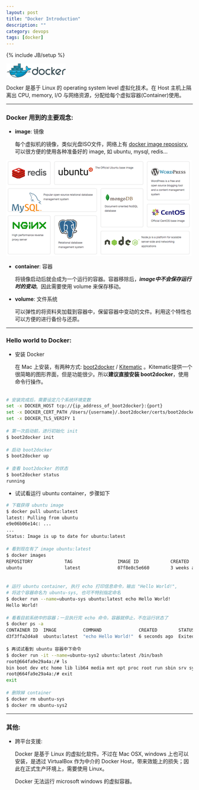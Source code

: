 ```yaml
---
layout: post
title: "Docker Introduction"
description: ""
category: devops
tags: [docker]
---
```

{% include JB/setup %}

![alt text][icon-docker]

Docker 是基于 Linux 的 operating system level 虚拟化技术。在 Host 主机上隔离出 CPU, memory, I/O 与网络资源，分配给每个虚拟容器(Container)使用。

---

### Docker 用到的主要观念:


- **image**: 镜像

   每个虚拟机的镜像，类似光盘ISO文件，网络上有 [docker image reposiory](https://registry.hub.docker.com/), 可以很方便的使用各种准备好的 image, 如 ubuntu, mysql, redis...

![alt text][img-docker-repo]

- **container**: 容器 

   将镜像启动后就会成为一个运行的容器。容器移除后，***image中不会保存运行时的变动***。因此需要使用 volume 来保存移动。

- **volume**: 文件系统

   可以弹性的将资料夹加载到容器中，保留容器中变动的文件。利用这个特性也可以方便的进行备份与还原。

---

### Hello world to Docker:

- 安装 Docker
    
    在 Mac 上安装，有两种方式: [boot2docker](https://github.com/boot2docker/osx-installer/releases/tag/v1.6.2) /  [Kitematic](https://kitematic.com/) 。Kitematic提供一个很简略的图形界面，但是功能很少。所以**建议直接安装 boot2docker**，使用命令行操作。

```bash

# 安装完成后，需要设定几个系统环境变数
set -x DOCKER_HOST tcp://{ip_address_of_boot2docker}:{port}
set -x DOCKER_CERT_PATH /Users/{username}/.boot2docker/certs/boot2docker-vm
set -x DOCKER_TLS_VERIFY 1

# 第一次启动前，进行初始化 init
$ boot2docker init
        
# 启动 boot2docker
$ boot2docker up
        
# 查看 boot2docker 的状态
$ boot2docker status
running
```

- 试试看运行 ubuntu container，步骤如下

```bash
# 下载获得 ubuntu image
$ docker pull ubuntu:latest
latest: Pulling from ubuntu
e9e06b06e14c: ...
...
Status: Image is up to date for ubuntu:latest

# 看到现在有了 image ubuntu:latest
$ docker images
REPOSITORY            TAG                 IMAGE ID            CREATED             VIRTUAL SIZE
ubuntu                latest              07f8e8c5e660        3 weeks ago         188.3 MB


# 运行 ubuntu container, 执行 echo 打印信息命令，输出 "Hello World!",
# 将这个容器命名为 ubuntu-sys, 也可不特别指定命名
$ docker run --name=ubuntu-sys ubuntu:latest echo Hello World!
Hello World!

# 看看目前系统中的容器；一旦执行完 echo 命令，容器就停止，不在运行状态了
$ docker ps -a
CONTAINER ID  IMAGE          COMMAND              CREATED        STATUS                    PORTS  NAMES
d3f3ffa2d4a8  ubuntu:latest  "echo Hello World!"  6 seconds ago  Exited (0) 5 seconds ago         ubuntu-sys

$ 再试试看到 ubuntu 容器中下命令
$ docker run -it --name=ubuntu-sys2 ubuntu:latest /bin/bash
root@664fa9e29a4a:/# ls
bin boot dev etc home lib lib64 media mnt opt proc root run sbin srv sys tmp usr var
root@664fa9e29a4a:/# exit
exit

# 删除掉 container
$ docker rm ubuntu-sys
$ docker rm ubuntu-sys2

```

---

### 其他:

- 跨平台支援: 
	
	Docker 是基于 Linux 的虚拟化软件。不过在 Mac OSX, windows 上也可以安装，是透过 VirtualBox 作为中介的 Docker Host，带来效能上的损失；因此在正式生产环境上，需要使用 Linux。
	
	Docker 无法运行 microsoft windows 的虚拟容器。

[icon-docker]: /assets/img/icon/icon-docker.png "Docker"
[img-docker-repo]: /assets/img/2015-05/2015-05-22_docker_images.png